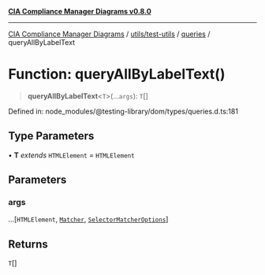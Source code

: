 [**CIA Compliance Manager Diagrams v0.8.0**](../../../../../README.md)

***

[CIA Compliance Manager Diagrams](../../../../../modules.md) / [utils/test-utils](../../../README.md) / [queries](../README.md) / queryAllByLabelText

# Function: queryAllByLabelText()

> **queryAllByLabelText**\<`T`\>(...`args`): `T`[]

Defined in: node\_modules/@testing-library/dom/types/queries.d.ts:181

## Type Parameters

• **T** *extends* `HTMLElement` = `HTMLElement`

## Parameters

### args

...\[`HTMLElement`, [`Matcher`](../../../type-aliases/Matcher.md), [`SelectorMatcherOptions`](../../queryHelpers/interfaces/SelectorMatcherOptions.md)\]

## Returns

`T`[]
